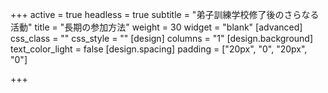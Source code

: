 +++
active = true
headless = true
subtitle = "弟子訓練学校修了後のさらなる活動"
title = "長期の参加方法"
weight = 30
widget = "blank"
[advanced]
css_class = ""
css_style = ""
[design]
columns = "1"
[design.background]
text_color_light = false
[design.spacing]
padding = ["20px", "0", "20px", "0"]

+++
